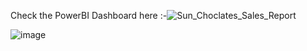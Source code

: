 Check the PowerBI Dashboard here :-![Sun_Choclates_Sales_Report](https://app.powerbi.com/reportEmbed?reportId=12d1f19b-3dfe-4700-991c-e130c03771c3&autoAuth=true&ctid=83ce6924-5bf7-417e-9afc-c19d8b6dc008)


![image](https://github.com/user-attachments/assets/c28ce212-9dd8-4f8e-9f73-197af8bfdc90)
